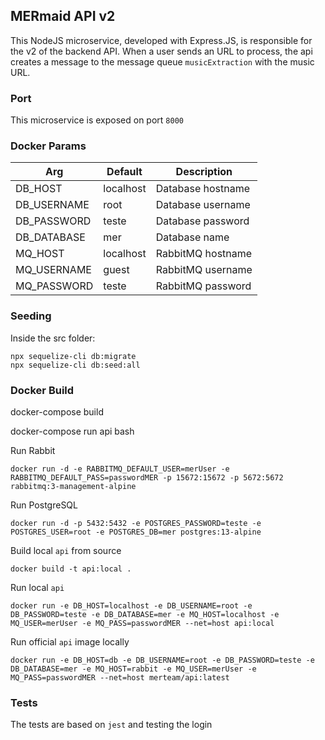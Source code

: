 ## MERmaid API v2
This NodeJS microservice, developed with Express.JS, is responsible for the v2 of the backend API. When a user sends an URL to process, the api creates a message to the message queue `musicExtraction` with the music URL.

### Port
This microservice is exposed on port `8000`

### Docker Params
| Arg | Default | Description |
| --- | --- | --- |
| DB_HOST | localhost | Database hostname|
| DB_USERNAME | root | Database username |
| DB_PASSWORD | teste | Database password  |
| DB_DATABASE | mer | Database name |
| MQ_HOST | localhost | RabbitMQ hostname|
| MQ_USERNAME | guest | RabbitMQ username |
| MQ_PASSWORD | teste | RabbitMQ password  |

### Seeding
Inside the src folder:
```
npx sequelize-cli db:migrate
npx sequelize-cli db:seed:all
```

### Docker Build

docker-compose build

docker-compose run api bash

Run Rabbit
```
docker run -d -e RABBITMQ_DEFAULT_USER=merUser -e RABBITMQ_DEFAULT_PASS=passwordMER -p 15672:15672 -p 5672:5672 rabbitmq:3-management-alpine
```

Run PostgreSQL
```
docker run -d -p 5432:5432 -e POSTGRES_PASSWORD=teste -e POSTGRES_USER=root -e POSTGRES_DB=mer postgres:13-alpine
```

Build local `api` from source
```
docker build -t api:local .
```

Run local `api`
```
docker run -e DB_HOST=localhost -e DB_USERNAME=root -e DB_PASSWORD=teste -e DB_DATABASE=mer -e MQ_HOST=localhost -e MQ_USER=merUser -e MQ_PASS=passwordMER --net=host api:local
```

Run official `api` image locally
```
docker run -e DB_HOST=db -e DB_USERNAME=root -e DB_PASSWORD=teste -e DB_DATABASE=mer -e MQ_HOST=rabbit -e MQ_USER=merUser -e MQ_PASS=passwordMER --net=host merteam/api:latest
```

### Tests
The tests are based on `jest` and testing the login